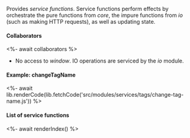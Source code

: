 Provides _service functions_. Service functions perform effects by orchestrate the pure functions from _core_, the impure functions from _io_ (such as making HTTP requests), as well as updating state.

#### Collaborators

<%- await collaborators %>

- No access to _window_. IO operations are serviced by the _io_ module.

#### Example: changeTagName

<%- await lib.renderCode(lib.fetchCode('src/modules/services/tags/change-tag-name.js')) %>

#### List of service functions

<%- await renderIndex() %>

